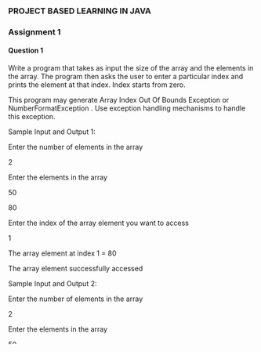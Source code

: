### PROJECT BASED LEARNING IN JAVA

### Assignment 1

#### Question 1

Write a program that takes as input the size of the array and the elements in the array. The program then asks the user to enter a particular index and prints the element at that index. Index starts from zero.

 

 This program may generate Array Index Out Of Bounds Exception or NumberFormatException . Use exception handling mechanisms to handle this exception.

 

Sample Input and Output 1:

Enter the number of elements in the array

2

Enter the elements in the array

50

80

Enter the index of the array element you want to access

1

The array element at index 1 = 80

The array element successfully accessed

 

 

 Sample Input and Output 2:

Enter the number of elements in the array

2

Enter the elements in the array

50

80

Enter the index of the array element you want to access

9

java.lang.ArrayIndexOutOfBoundsException

 

 

 Sample Input and Output 3:

Enter the number of elements in the array

2

Enter the elements in the array

30

j

java.lang.NumberFormatException

#### Question 2
Create a class called Author is designed as follows:

 

It contains:

• Three private instance variables: name (String), email (String), and gender (char of either ‘m’ or ‘f’).

• One constructor to initialize the name, email and gender with the given values.

 

And, a class called Book is designed as follows:

It contains:

• Four private instance variables: name (String), author (of the class Author you have just created), price (double), and qtyInStock (int). Assuming that each book is written by one author.

• One constructor which constructs an instance with the values given.

• Getters and setters: getName(), getAuthor(), getPrice(), setPrice(), getQtyInStock(), setQtyInStock(). Again there is no setter for name and author.

Write the class Book (which uses the Author class written earlier).

Try:

1. Printing the book name, price and qtyInStock from a Book instance. (Hint: aBook.getName())

2. After obtaining the “Author” object, print the Author (name, email & gender) of the book.

#### Question 3
Given two strings, word and a separator, return a big string made of count occurrences of the word, separated by the separator string.

if the inputs are "Wipro","X" and 3 then the output is "WiproXWiproXWipro".

#### Question 4
Write a program

Create a new class called “Calculator” which contains the following:

1. A static method called powerInt(int num1,int num2) that accepts two integers and returns num1 to the power of num2 (num1 power num2).

2. A static method called powerDouble(double num1,int num2) that accepts one double and one integer and returns num1 to the power of num2 (num1 power num2).

3. Call your method from another class without instantiating the class (i.e. call it like Calculator.powerInt(12,10) since your methods are defined to be static)

Hint: Use Math.pow(double,double) to calculate the power.

#### Question 5
Write a Program:

 

Initialize two character variables in a program and display the characters in alphabetical order.

Eg1) if first character is s and second is e

O/P: e,s

Eg2) if first character is a and second is e

O/P:a,e
